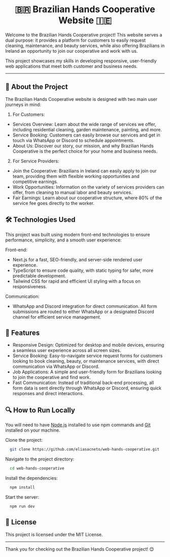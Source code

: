<h1 align="center">
  🇧🇷 Brazilian Hands Cooperative Website 🇮🇪
</h1>
Welcome to the Brazilian Hands Cooperative project! This website serves a dual purpose: it provides a platform for customers to easily request cleaning, maintenance, and beauty services, while also offering Brazilians in Ireland an opportunity to join our cooperative and work with us.

This project showcases my skills in developing responsive, user-friendly web applications that meet both customer and business needs.

<hr>

## 🚀 About the Project

The Brazilian Hands Cooperative website is designed with two main user journeys in mind:

1. For Customers:

- Services Overview: Learn about the wide range of services we offer, including residential cleaning, garden maintenance, painting, and more.
- Service Booking: Customers can easily browse our services and get in touch via WhatsApp or Discord to schedule appointments.
- About Us: Discover our story, our mission, and why Brazilian Hands Cooperative is the perfect choice for your home and business needs.

2. For Service Providers:

- Join the Cooperative: Brazilians in Ireland can easily apply to join our team, providing them with flexible working opportunities and competitive earnings.
- Work Opportunities: Information on the variety of services providers can offer, from cleaning to manual labor and beauty services.
- Fair Earnings: Learn about our cooperative structure, where 80% of the service fee goes directly to the worker.

## 🛠️ Technologies Used

This project was built using modern front-end technologies to ensure performance, simplicity, and a smooth user experience:

Front-end:

- Next.js for a fast, SEO-friendly, and server-side rendered user experience.
- TypeScript to ensure code quality, with static typing for safer, more predictable development.
- Tailwind CSS for rapid and efficient UI styling with a focus on responsiveness.

Communication:

- WhatsApp and Discord integration for direct communication. All form submissions are routed to either WhatsApp or a designated Discord channel for efficient service management.

## 🌟 Features

- Responsive Design: Optimized for desktop and mobile devices, ensuring a seamless user experience across all screen sizes.
- Service Booking: Easy-to-navigate service request forms for customers looking to book cleaning, beauty, or maintenance services, with direct communication via WhatsApp or Discord.
- Job Applications: A simple and user-friendly form for Brazilians looking to join the cooperative and find work.
- Fast Communication: Instead of traditional back-end processing, all form data is sent directly through WhatsApp or Discord, ensuring quick responses and direct interactions.

## 🔍 How to Run Locally

You will need to have [Node.js](https://nodejs.org/en) installed to use npm commands and [Git](https://git-scm.com/) installed on your machine.

Clone the project:

```bash
  git clone https://github.com/eliasacneto/web-hands-cooperative.git
```

Navigate to the project directory:

```bash
  cd web-hands-cooperative
```

Install the dependencies:

```bash
  npm install
```

Start the server:

```bash
  npm run dev
```

## 📄 License

This project is licensed under the MIT License.

<hr>

Thank you for checking out the Brazilian Hands Cooperative project! 😊
